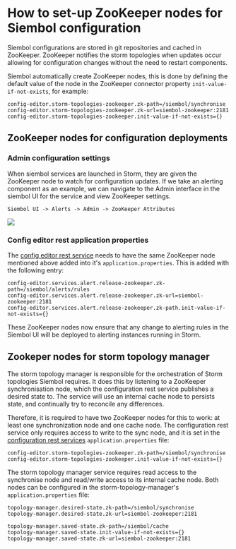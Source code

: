 How to set-up ZooKeeper nodes for Siembol configuration
=======================================================

Siembol configurations are stored in git repositories and cached in ZooKeeper. ZooKeeper notifies the storm topologies when updates occur allowing for configuration changes without the need to restart components.

Siembol automatically create ZooKeeper nodes, this is done by defining the default value of the node in the ZooKeeper connector property `init-value-if-not-exists`, for example:

```properties
config-editor.storm-topologies-zookeeper.zk-path=/siembol/synchronise
config-editor.storm-topologies-zookeeper.zk-url=siembol-zookeeper:2181
config-editor.storm-topologies-zookeeper.init-value-if-not-exists={}
```

 
ZooKeeper nodes for configuration deployments
---------------------------------------------

### Admin configuration settings

When siembol services are launched in Storm, they are given the ZooKeeper node to watch for configuration updates. If we take an alerting component as an example, we can navigate to the Admin interface in the siembol UI for the service and view ZooKeeper settings. 

`Siembol UI -> Alerts -> Admin -> ZooKeeper Attributes`

![](images/alerts-zookeeper.jpg)

### Config editor rest application properties

The [config editor rest service](../../services/how-tos/how_to_set_up_service_in_config_editor_rest.md) needs to have the same ZooKeeper node mentioned above added into it's `application.properties`. This is added with the following entry: 

```properties
config-editor.services.alert.release-zookeeper.zk-path=/siembol/alerts/rules
config-editor.services.alert.release-zookeeper.zk-url=siembol-zookeeper:2181
config-editor.services.alert.release-zookeeper.zk-path.init-value-if-not-exists={}
```

These ZooKeeper nodes now ensure that any change to alerting rules in the Siembol UI will be deployed to alerting instances running in Storm. 

Zookeper nodes for storm topology manager
-----------------------------------------

The storm topology manager is responsible for the orchestration of Storm topologies Siembol requires. It does this by listening to a ZooKeeper synchronisation node, which the configuration rest service publishes a desired state to. The service will use an internal cache node to persists state, and continually try to reconcile any differences. 

Therefore, it is required to have two ZooKeeper nodes for this to work: at least one synchronization node and one cache node. The configuration rest service only requires access to write to the sync node, and it is set in the [configuration rest services](../../services/how-tos/how_to_set_up_service_in_config_editor_rest.md) `application.properties` file:

```properties
config-editor.storm-topologies-zookeeper.zk-path=/siembol/synchronise
config-editor.storm-topologies-zookeeper.init-value-if-not-exists={}
```

The storm topology manager service requires read access to the synchronise node and read/write access to its internal cache node. Both nodes can be configured in the storm-topology-manager's `application.properties` file:

```properties
topology-manager.desired-state.zk-path=/siembol/synchronise
topology-manager.desired-state.zk-url=siembol-zookeeper:2181

topology-manager.saved-state.zk-path=/siembol/cache
topology-manager.saved-state.init-value-if-not-exists={}
topology-manager.saved-state.zk-url=siembol-zookeeper:2181
```
